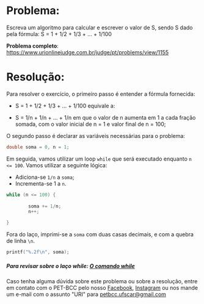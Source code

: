 # Problema:    
Escreva um algoritmo para calcular e escrever o valor de S, sendo S dado pela fórmula:
S = 1 + 1/2 + 1/3 + … + 1/100

**Problema completo**: https://www.urionlinejudge.com.br/judge/pt/problems/view/1155


# Resolução:
Para resolver o exercício, o primeiro passo é entender a fórmula fornecida:

- S = 1 + 1/2 + 1/3 + … + 1/100  equivale a:

- S = 1/n + 1/n + ... + 1/n em que o valor de n aumenta em 1 a cada fração somada, com o valor inicial de n = 1 e valor final de n = 100;

O segundo passo é declarar as variáveis necessárias para o problema:

```c
double soma = 0, n = 1;
```

Em seguida, vamos utilizar um loop `while` que será executado enquanto `n <= 100`. Vamos utilizar a seguinte lógica:  

- Adiciona-se `1/n` a `soma`;
- Incrementa-se 1 a `n`.

```c
while (n <= 100) {
        
        soma += 1/n;
        n++;

}
```

Fora do laço, imprimi-se a `soma` com duas casas decimais, e com a quebra de linha `\n`.

```c    
printf("%.2f\n", soma);
```

##### Para revisar sobre o laço while: [O comando while](http://linguagemc.com.br/o-comando-while-em-c/)
    
Caso tenha alguma dúvida sobre este problema ou sobre a resolução, entre em contato com o PET-BCC pelo nosso
[Facebook](https://www.facebook.com/petbcc/),
[Instagram](https://www.instagram.com/petbcc.ufscar/)
ou nos mande um e-mail com o assunto "URI" para  petbcc.ufscar@gmail.com
